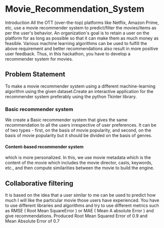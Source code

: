# Movie_Recommendation_System
Introduction
All the OTT (over-the-top) platforms like Netflix, Amazon Prime, etc, use a movie recommender system to predict/filter the movies/items as per the user's behavior. An organization's goal is to retain a user on the platform for as long as possible so that it can make them as much money as feasible. Various machine learning algorithms can be used to fulfill the above requirement and better recommendations also result in more positive user feedback. Thus, in this hackathon, you have to develop a recommender system for movies.
## Problem Statement
To make a movie recommender system using a different machine-learning algorithm using the given dataset.Create an interactive application for the recommender system preferably using the python Tkinter library.
### Basic recommender system 
We create a Basic recommender system that gives the same recommendation to all the users irrespective of user preferences. It can be of two types - first, on the basis of movie popularity, and second, on the basis of movie popularity but it should be divided on the basis of genres.
#### Content-based recommender system
which is more personalized. In this, we use movie metadata which is the content of the movie which includes the movie director, casts, keywords, etc., and then compute similarities between the movie to build the engine.
## Collaborative filtering 
It is based on the idea that a user similar to me can be used to predict how much I will like the particular movie those users have experienced. You have to use different libraries and algorithms and try to use different metrics such as RMSE ( Root Mean SquareError ) or MAE ( Mean A absolute Error ) and give recommendations.
Produced Root Mean Squared Error of 0.9 and Mean Absolute Error of 0.7 








